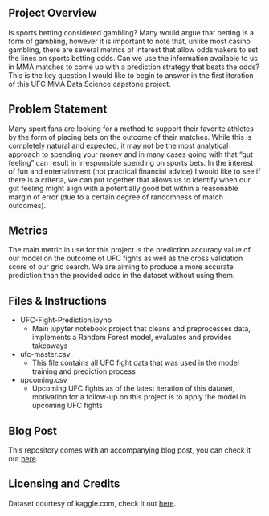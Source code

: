 ## Project Overview
Is sports betting considered gambling? Many would argue that betting is a form of gambling, however it is important to note that, unlike most casino gambling, there are several metrics of interest that allow oddsmakers to set the lines on sports betting odds. Can we use the information available to us in MMA matches to come up with a prediction strategy that beats the odds? This is the key question I would like to begin to answer in the first iteration of this UFC MMA Data Science capstone project.

## Problem Statement
Many sport fans are looking for a method to support their favorite athletes by the form of placing bets on the outcome of their matches. While this is completely natural and expected, it may not be the most analytical approach to spending your money and in many cases going with that “gut feeling” can result in irresponsible spending on sports bets. In the interest of fun and entertainment (not practical financial advice) I would like to see if there is a criteria, we can put together that allows us to identify when our gut feeling might align with a potentially good bet within a reasonable margin of error (due to a certain degree of randomness of match outcomes). 

## Metrics
The main metric in use for this project is the prediction accuracy value of our model on the outcome of UFC fights as well as the cross validation score of our grid search. We are aiming to produce a more accurate prediction than the provided odds in the dataset without using them.

## Files & Instructions
- UFC-Fight-Prediction.ipynb
  - Main jupyter notebook project that cleans and preprocesses data, implements a Random Forest model, evaluates and provides takeaways
- ufc-master.csv
  - This file contains all UFC fight data that was used in the model training and prediction process
- upcoming.csv
  - Upcoming UFC fights as of the latest iteration of this dataset, motivation for a follow-up on this project is to apply the model in upcoming UFC fights

## Blog Post
This repository comes with an accompanying blog post, you can check it out [here](https://medium.com/@brandonrao123/i-out-predicted-ufc-oddsmakers-by-21-4b337aa9fbde).

## Licensing and Credits
Dataset courtesy of kaggle.com, check it out [here](https://www.kaggle.com/datasets/mdabbert/ultimate-ufc-dataset).
